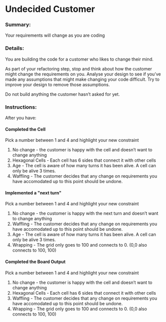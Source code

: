 # Undecided Customer

### Summary:

Your requirements will change as you are coding


### Details:

You are building the code for a customer who likes to change their mind. 

As part of your refactoring step, stop and think about how the customer might change the requirements on you. Analyse your design to see if you’ve made any assumptions that might make changing your code difficult. Try to improve your design to remove those assumptions.

Do not build anything the customer hasn’t asked for yet.

### Instructions:

After you have:


#### Completed the Cell

Pick a number between 1 and 4 and highlight your new constraint

1.  No change - the customer is happy with the cell and doesn’t want to change anything
2.  Hexagonal Cells - Each cell has 6 sides that connect it with other cells
3.  Age - The cell is aware of how many turns it has been alive. A cell can only be alive 3 times.
4.  Waffling - The customer decides that any change on requirements you have accomodated up to this point should be undone.

#### Implemented a "next turn"

Pick a number between 1 and 4 and highlight your new constraint

1.  No change - the customer is happy with the next turn and doesn’t want to change anything
2.  Waffling - The customer decides that any change on requirements you have accomodated up to this point should be undone.
3.  Age - The cell is aware of how many turns it has been alive. A cell can only be alive 3 times.
4.  Wrapping - The grid only goes to 100 and connects to 0. (0,0 also connects to 100, 100)

#### Completed the Board Output

Pick a number between 1 and 4 and highlight your new constraint

1.  No change - the customer is happy with the cell and doesn’t want to change anything
2.  Hexagonal Cells - Each cell has 6 sides that connect it with other cells
3.  Waffling - The customer decides that any change on requirements you have accomodated up to this point should be undone.
4.  Wrapping - The grid only goes to 100 and connects to 0. (0,0 also connects to 100, 100)
